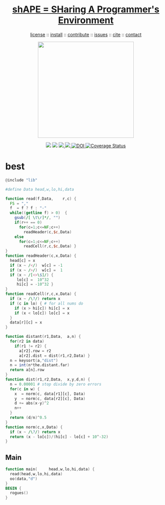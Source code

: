 <a name=top>
<h1 align=center><a href="/README.md#top">shAPE = SHaring A Programmer's Environment</a></h1>
<p align=center> <a
href="https://github.com/aiez/eg/blob/master/LICENSE">license</a> :: <a
href="https://github.com/aiez/eg/blob/master/INSTALL.md#top">install</a> :: <a
href="https://github.com/aiez/eg/blob/master/CODE_OF_CONDUCT.md#top">contribute</a> :: <a
href="https://github.com/aiez/eg/issues">issues</a> :: <a
href="https://github.com/aiez/eg/blob/master/CITATION.md#top">cite</a> :: <a
href="https://github.com/aiez/eg/blob/master/CONTACT.md#top">contact</a> </p><p align=center>
<img width=300 src="https://github.com/timm/misc/blob/master/etc/img/shape.jpg"></p><p 
align=center><img
src="https://img.shields.io/badge/language-lua-orange"> <img
src="https://img.shields.io/badge/purpose-ai,se-blueviolet"> <img
src="https://img.shields.io/badge/platform-mac,*nux-informational"><a
     href="https://travis-ci.org/github/sehero/lua"> <img
src="https://travis-ci.org/aiez/eg.svg?branch=master"></a><a
     href="https://zenodo.org/badge/latestdoi/263210595"> <img
src="https://zenodo.org/badge/263210595.svg" alt="DOI"></a><a
     href='https://coveralls.io/github/aiez/lua?branch=master'> <img i
src='https://coveralls.io/repos/github/aiez/eg/badge.svg?branch=master' 
alt='Coverage Status' /></a></p>

# best

```awk
@include "lib"

#define Data head,w,lo,hi,data

function read(f,Data,    r,c) {
  FS = ","
  f  = f ? f : "-"
  while((getline f) > 0)  { 
    gsub(/[ \t\r]*/, "")
    if(r++ == 0)
      for(c=1;c<=NF;c++)  
        readHeader(c,$c,Data)
    else
      for(c=1;c<=NF;c++)  
        readCell(r,c,$c,Data) }
}
function readHeader(c,x,Data) {
  head[c] = x
  if (x ~ /</)  w[c] = -1 
  if (x ~ />/)  w[c] =  1 
  if (x ~ /[<>\$]/) {
     lo[c] =  10^32
     hi[c] = -10^32 }
}
function readCell(r,c,x,Data) {
  if (x ~ /\?/) return x
  if (c in lo) { # for all nums do
    if (x > hi[c]) hi[c] = x
    if (x < lo[c]) lo[c] = x 
  }
  data[r][c] = x
}

```
```awk
function distant(r1,Data,  a,n) {
  for(r2 in data) 
    if(r1 != r2) {
      a[r2].row = r2
      a[r2].dist = dist(r1,r2,Data) }
  n = keysort(a,"dist")
  n = int(n*the.distant.far)  
  return a[n].row
}
function dist(r1,r2,Data,  x,y,d,n) {
  n = 0.00001 # stop divide by zero errors
  for(c in w) {
    x  = norm(c, data[r1][c], Data)
    y  = norm(c, data[r2][c], Data)
    d += abs(x-y)^2
    n++
  }
  return (d/n)^0.5
}
function norm(c,x,Data) {
  if (x ~ /\?/) return x
  return (x - lo[c])/(hi[c] - lo[c] + 10^-32)
}
```

## Main

```awk
function main(     head,w,lo,hi,data) {
  read(head,w,lo,hi,data)
  oo(data,"d")
}
BEGIN { 
  rogues() 
}
```
